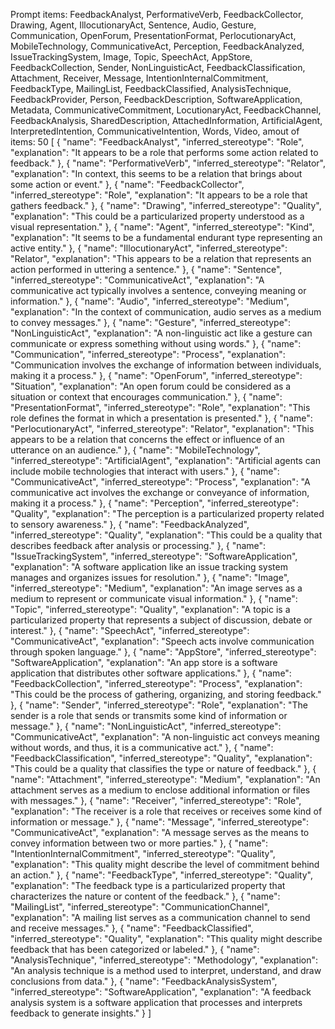 Prompt items: 
FeedbackAnalyst, PerformativeVerb, FeedbackCollector, Drawing, Agent, IllocutionaryAct, Sentence, Audio, Gesture, Communication, OpenForum, PresentationFormat, PerlocutionaryAct, MobileTechnology, CommunicativeAct, Perception, FeedbackAnalyzed, IssueTrackingSystem, Image, Topic, SpeechAct, AppStore, FeedbackCollection, Sender, NonLinguisticAct, FeedbackClassification, Attachment, Receiver, Message, IntentionInternalCommitment, FeedbackType, MailingList, FeedbackClassified, AnalysisTechnique, FeedbackProvider, Person, FeedbackDescription, SoftwareApplication, Metadata, CommunicativeCommitment, LocutionaryAct, FeedbackChannel, FeedbackAnalysis, SharedDescription, AttachedInformation, ArtificialAgent, InterpretedIntention, CommunicativeIntention, Words, Video, 
amout of items: 50
 [
    {
        "name": "FeedbackAnalyst",
        "inferred_stereotype": "Role",
        "explanation": "It appears to be a role that performs some action related to feedback."
    },
    {
        "name": "PerformativeVerb",
        "inferred_stereotype": "Relator",
        "explanation": "In context, this seems to be a relation that brings about some action or event."
    },
    {
        "name": "FeedbackCollector",
        "inferred_stereotype": "Role",
        "explanation": "It appears to be a role that gathers feedback."
    },
    {
        "name": "Drawing",
        "inferred_stereotype": "Quality",
        "explanation": "This could be a particularized property understood as a visual representation."
    },
    {
        "name": "Agent",
        "inferred_stereotype": "Kind",
        "explanation": "It seems to be a fundamental endurant type representing an active entity."
    },
    {
        "name": "IllocutionaryAct",
        "inferred_stereotype": "Relator",
        "explanation": "This appears to be a relation that represents an action performed in uttering a sentence."
    },
    {
        "name": "Sentence",
        "inferred_stereotype": "CommunicativeAct",
        "explanation": "A communicative act typically involves a sentence, conveying meaning or information."
    },
    {
        "name": "Audio",
        "inferred_stereotype": "Medium",
        "explanation": "In the context of communication, audio serves as a medium to convey messages."
    },
    {
        "name": "Gesture",
        "inferred_stereotype": "NonLinguisticAct",
        "explanation": "A non-linguistic act like a gesture can communicate or express something without using words."
    },
    {
        "name": "Communication",
        "inferred_stereotype": "Process",
        "explanation": "Communication involves the exchange of information between individuals, making it a process."
    },
    {
        "name": "OpenForum",
        "inferred_stereotype": "Situation",
        "explanation": "An open forum could be considered as a situation or context that encourages communication."
    },
    {
        "name": "PresentationFormat",
        "inferred_stereotype": "Role",
        "explanation": "This role defines the format in which a presentation is presented."
    },
    {
        "name": "PerlocutionaryAct",
        "inferred_stereotype": "Relator",
        "explanation": "This appears to be a relation that concerns the effect or influence of an utterance on an audience."
    },
    {
        "name": "MobileTechnology",
        "inferred_stereotype": "ArtificialAgent",
        "explanation": "Artificial agents can include mobile technologies that interact with users."
    },
    {
        "name": "CommunicativeAct",
        "inferred_stereotype": "Process",
        "explanation": "A communicative act involves the exchange or conveyance of information, making it a process."
    },
    {
        "name": "Perception",
        "inferred_stereotype": "Quality",
        "explanation": "The perception is a particularized property related to sensory awareness."
    },
    {
        "name": "FeedbackAnalyzed",
        "inferred_stereotype": "Quality",
        "explanation": "This could be a quality that describes feedback after analysis or processing."
    },
    {
        "name": "IssueTrackingSystem",
        "inferred_stereotype": "SoftwareApplication",
        "explanation": "A software application like an issue tracking system manages and organizes issues for resolution."
    },
    {
        "name": "Image",
        "inferred_stereotype": "Medium",
        "explanation": "An image serves as a medium to represent or communicate visual information."
    },
    {
        "name": "Topic",
        "inferred_stereotype": "Quality",
        "explanation": "A topic is a particularized property that represents a subject of discussion, debate or interest."
    },
    {
        "name": "SpeechAct",
        "inferred_stereotype": "CommunicativeAct",
        "explanation": "Speech acts involve communication through spoken language."
    },
    {
        "name": "AppStore",
        "inferred_stereotype": "SoftwareApplication",
        "explanation": "An app store is a software application that distributes other software applications."
    },
    {
        "name": "FeedbackCollection",
        "inferred_stereotype": "Process",
        "explanation": "This could be the process of gathering, organizing, and storing feedback."
    },
    {
        "name": "Sender",
        "inferred_stereotype": "Role",
        "explanation": "The sender is a role that sends or transmits some kind of information or message."
    },
    {
        "name": "NonLinguisticAct",
        "inferred_stereotype": "CommunicativeAct",
        "explanation": "A non-linguistic act conveys meaning without words, and thus, it is a communicative act."
    },
    {
        "name": "FeedbackClassification",
        "inferred_stereotype": "Quality",
        "explanation": "This could be a quality that classifies the type or nature of feedback."
    },
    {
        "name": "Attachment",
        "inferred_stereotype": "Medium",
        "explanation": "An attachment serves as a medium to enclose additional information or files with messages."
    },
    {
        "name": "Receiver",
        "inferred_stereotype": "Role",
        "explanation": "The receiver is a role that receives or receives some kind of information or message."
    },
    {
        "name": "Message",
        "inferred_stereotype": "CommunicativeAct",
        "explanation": "A message serves as the means to convey information between two or more parties."
    },
    {
        "name": "IntentionInternalCommitment",
        "inferred_stereotype": "Quality",
        "explanation": "This quality might describe the level of commitment behind an action."
    },
    {
        "name": "FeedbackType",
        "inferred_stereotype": "Quality",
        "explanation": "The feedback type is a particularized property that characterizes the nature or content of the feedback."
    },
    {
        "name": "MailingList",
        "inferred_stereotype": "CommunicationChannel",
        "explanation": "A mailing list serves as a communication channel to send and receive messages."
    },
    {
        "name": "FeedbackClassified",
        "inferred_stereotype": "Quality",
        "explanation": "This quality might describe feedback that has been categorized or labeled."
    },
    {
        "name": "AnalysisTechnique",
        "inferred_stereotype": "Methodology",
        "explanation": "An analysis technique is a method used to interpret, understand, and draw conclusions from data."
    },
    {
        "name": "FeedbackAnalysisSystem",
        "inferred_stereotype": "SoftwareApplication",
        "explanation": "A feedback analysis system is a software application that processes and interprets feedback to generate insights."
    }
]

